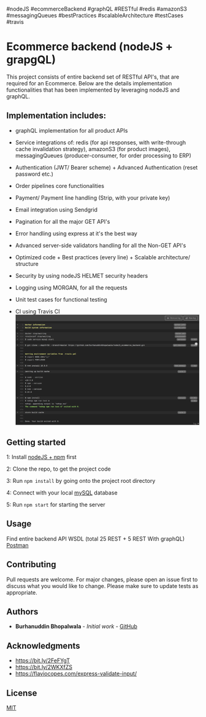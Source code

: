 #nodeJS #ecommerceBackend #graphQL #RESTful #redis #amazonS3 #messagingQueues #bestPractices #scalableArchitecture #testCases #travis

# Ecommerce backend (nodeJS + grapgQL)

This project consists of entire backend set of RESTful API's, that are required for an Ecommerce. Below are the details implementation functionalities that has been implemented by leveraging nodeJS and graphQL.

## Implementation includes:

-   graphQL implementation for all product APIs

-   Service integrations of: redis (for api responses, with write-through cache invalidation strategy), amazonS3 (for product images), messagingQueues (producer-consumer, for order processing to ERP)

-   Authentication (JWT/ Bearer scheme) + Advanced Authentication (reset password etc.)

-   Order pipelines core functionalities

-   Payment/ Payment line handling (Strip, with your private key)

-   Email integration using Sendgrid

-   Pagination for all the major GET API's

-   Error handling using express at it's the best way

-   Advanced server-side validators handling for all the Non-GET API's

-   Optimized code + Best practices (every line) + Scalable architecture/ structure

-   Security by using nodeJS HELMET security headers

-   Logging using MORGAN, for all the requests

-   Unit test cases for functional testing

-   CI using Travis CI
    ![ScreenShot](/data/travis/build-2019-06-01.png)

## Getting started

1: Install [nodeJS + npm](https://nodejs.org/en/download/) first

2: Clone the repo, to get the project code

3: Run `npm install` by going onto the project root directory

4: Connect with your local [mySQL](https://dev.mysql.com/downloads/) database

5: Run `npm start` for starting the server

## Usage

Find entire backend API WSDL (total 25 REST + 5 REST With graphQL) [Postman](https://bit.ly/2MPEq2L)

## Contributing

Pull requests are welcome. For major changes, please open an issue first to discuss what you would like to change. Please make sure to update tests as appropriate.

## Authors

-   **Burhanuddin Bhopalwala** - _Initial work_ - [GitHub](https://github.com/burhanuddinbhopalwala)

## Acknowledgments

-   https://bit.ly/2FeFYgT
-   https://bit.ly/2WKXfZS
-   https://flaviocopes.com/express-validate-input/

## License

[MIT](https://choosealicense.com/licenses/mit/)
